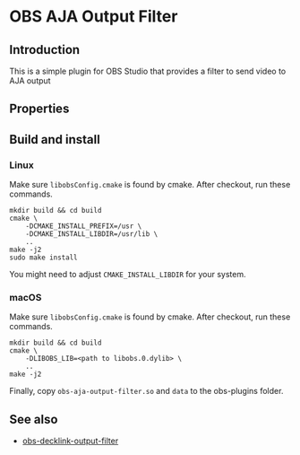 # OBS AJA Output Filter

## Introduction

This is a simple plugin for OBS Studio that provides a filter to send video to AJA output

## Properties

## Build and install
### Linux
Make sure `libobsConfig.cmake` is found by cmake.
After checkout, run these commands.
```
mkdir build && cd build
cmake \
	-DCMAKE_INSTALL_PREFIX=/usr \
	-DCMAKE_INSTALL_LIBDIR=/usr/lib \
	..
make -j2
sudo make install
```
You might need to adjust `CMAKE_INSTALL_LIBDIR` for your system.

### macOS
Make sure `libobsConfig.cmake` is found by cmake.
After checkout, run these commands.
```
mkdir build && cd build
cmake \
	-DLIBOBS_LIB=<path to libobs.0.dylib> \
	..
make -j2
```
Finally, copy `obs-aja-output-filter.so` and `data` to the obs-plugins folder.

## See also
- [obs-decklink-output-filter](https://github.com/cg2121/obs-decklink-output-filter)

